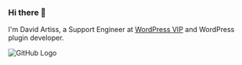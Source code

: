 ### Hi there 👋

I'm David Artiss, a Support Engineer at [WordPress VIP](https://wpvip.com) and WordPress plugin developer.

![GitHub Logo](https://artiss.blog/wp-content/uploads/2020/07/wpvip-linkedin-profile-banner-1.jpg)
